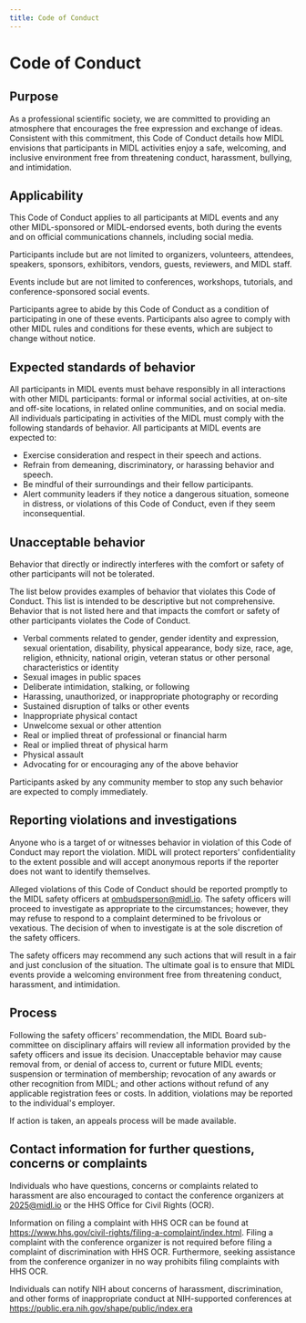 ```yaml
---
title: Code of Conduct
---
```


# Code of Conduct

## Purpose

As a professional scientific society, we are committed to providing an atmosphere that encourages the free expression and exchange of ideas. Consistent with this commitment, this Code of Conduct details how MIDL envisions that participants in MIDL activities enjoy a safe, welcoming, and inclusive environment free from threatening conduct, harassment, bullying, and intimidation.

## Applicability

This Code of Conduct applies to all participants at MIDL events and any other MIDL-sponsored or MIDL-endorsed events, both during the events and on official communications channels, including social media.

Participants include but are not limited to organizers, volunteers, attendees, speakers, sponsors, exhibitors, vendors, guests, reviewers, and MIDL staff.

Events include but are not limited to conferences, workshops, tutorials, and conference-sponsored social events.

Participants agree to abide by this Code of Conduct as a condition of participating in one of these events. Participants also agree to comply with other MIDL rules and conditions for these events, which are subject to change without notice.

## Expected standards of behavior

All participants in MIDL events must behave responsibly in all interactions with other MIDL participants: formal or informal social activities, at on-site and off-site locations, in related online communities, and on social media. All individuals participating in activities of the MIDL must comply with the following standards of behavior. All participants at MIDL events are expected to:

* Exercise consideration and respect in their speech and actions.
* Refrain from demeaning, discriminatory, or harassing behavior and speech.
* Be mindful of their surroundings and their fellow participants.
* Alert community leaders if they notice a dangerous situation, someone in distress, or violations of this Code of Conduct, even if they seem inconsequential.

## Unacceptable behavior

Behavior that directly or indirectly interferes with the comfort or safety of other participants will not be tolerated.

The list below provides examples of behavior that violates this Code of Conduct. This list is intended to be descriptive but not comprehensive. Behavior that is not listed here and that impacts the comfort or safety of other participants violates the Code of Conduct.

* Verbal comments related to gender, gender identity and expression, sexual orientation, disability, physical appearance, body size, race, age, religion, ethnicity, national origin, veteran status or other personal characteristics or identity
* Sexual images in public spaces
* Deliberate intimidation, stalking, or following
* Harassing, unauthorized, or inappropriate photography or recording
* Sustained disruption of talks or other events
* Inappropriate physical contact
* Unwelcome sexual or other attention
* Real or implied threat of professional or financial harm
* Real or implied threat of physical harm
* Physical assault
* Advocating for or encouraging any of the above behavior

Participants asked by any community member to stop any such behavior are expected to comply immediately.

## Reporting violations and investigations

Anyone who is a target of or witnesses behavior in violation of this Code of Conduct may report the violation. MIDL will protect reporters' confidentiality to the extent possible and will accept anonymous reports if the reporter does not want to identify themselves.

Alleged violations of this Code of Conduct should be reported promptly to the MIDL safety officers at [ombudsperson@midl.io](mailto:ombudsperson@midl.io). The safety officers will proceed to investigate as appropriate to the circumstances; however, they may refuse to respond to a complaint determined to be frivolous or vexatious. The decision of when to investigate is at the sole discretion of the safety officers.

The safety officers may recommend any such actions that will result in a fair and just conclusion of the situation. The ultimate goal is to ensure that MIDL events provide a welcoming environment free from threatening conduct, harassment, and intimidation.


## Process

Following the safety officers' recommendation, the MIDL Board sub-committee on disciplinary affairs will review all information provided by the safety officers and issue its decision. Unacceptable behavior may cause removal from, or denial of access to, current or future MIDL events; suspension or termination of membership; revocation of any awards or other recognition from MIDL; and other actions without refund of any applicable registration fees or costs. In addition, violations may be reported to the individual's employer.

If action is taken, an appeals process will be made available.


## Contact information for further questions, concerns or complaints
Individuals who have questions, concerns or complaints related to harassment are also encouraged to contact the conference organizers at 2025@midl.io or the HHS Office for Civil Rights (OCR). 

Information on filing a complaint with HHS OCR can be found at https://www.hhs.gov/civil-rights/filing-a-complaint/index.html. Filing a complaint with the conference organizer is not required before filing a complaint of discrimination with HHS OCR. Furthermore, seeking assistance from the conference organizer in no way prohibits filing complaints with HHS OCR. 

Individuals can notify NIH about concerns of harassment, discrimination, and other forms of inappropriate conduct at NIH-supported conferences at https://public.era.nih.gov/shape/public/index.era

